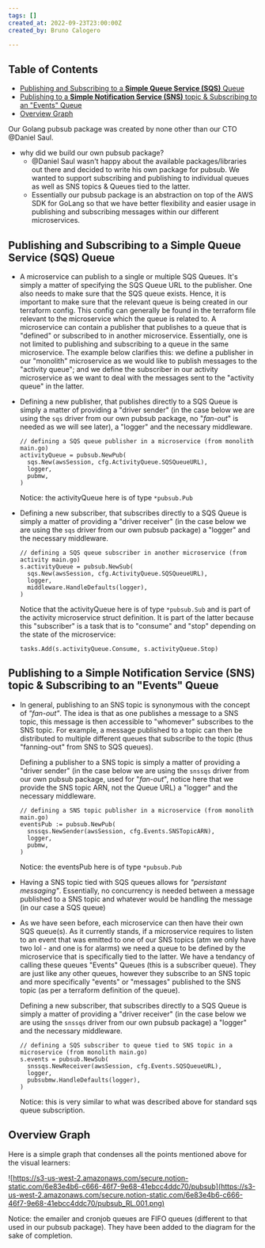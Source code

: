 ```yaml
---
tags: []
created_at: 2022-09-23T23:00:00Z
created_by: Bruno Calogero

---
```

## Table of Contents

* [Publishing and Subscribing to a **Simple Queue Service (SQS)** Queue]()
* [Publishing to a **Simple Notification Service (SNS)** topic & Subscribing to an "Events" Queue]()
* [Overview Graph]()

Our Golang pubsub package was created by none other than our CTO @Daniel Saul.

* why did we build our own pubsub package?
  * @Daniel Saul wasn't happy about the available packages/libraries out there and decided to write his own package for pubsub. We wanted to support subscribing and publishing to individual queues as well as SNS topics & Queues tied to the latter.
  * Essentially our pubsub package is an abstraction on top of the AWS SDK for GoLang so that we have better flexibility and easier usage in publishing and subscribing messages within our different microservices.

## Publishing and Subscribing to a **Simple Queue Service (SQS)** Queue

* A microservice can publish to a single or multiple SQS Queues. It's simply a matter of specifying the SQS Queue URL to the publisher. One also needs to make sure that the SQS queue exists. Hence, it is important to make sure that the relevant queue is being created in our terraform config. This config can generally be found in the terraform file relevant to the microservice which the queue is related to. A microservice can contain a publisher that publishes to a queue that is "defined" or subscribed to in another microservice. Essentially, one is not limited to publishing and subscribing to a queue in the same microservice. The example below clarifies this: we define a publisher in our "monolith" microservice as we would like to publish messages to the "activity queue"; and we define the subscriber in our activity microservice as we want to deal with the messages sent to the "activity queue" in the latter.
* Defining a new publisher, that publishes directly to a SQS Queue is simply a matter of providing a "driver sender" (in the case below we are using the `sqs` driver from our own pubsub package, no "_fan-out_" is needed as we will see later), a "logger" and the necessary middleware.

      // defining a SQS queue publisher in a microservice (from monolith main.go)
      activityQueue = pubsub.NewPub(
      	sqs.New(awsSession, cfg.ActivityQueue.SQSQueueURL), 
      	logger, 
      	pubmw,
      )

  Notice: the activityQueue here is of type `*pubsub.Pub`
* Defining a new subscriber, that subscribes directly to a SQS Queue is simply a matter of providing a "driver receiver" (in the case below we are using the `sqs` driver from our own pubsub package) a "logger" and the necessary middleware.

      // defining a SQS queue subscriber in another microservice (from activity main.go)
      s.activityQueue = pubsub.NewSub(
      	sqs.New(awsSession, cfg.ActivityQueue.SQSQueueURL),
      	logger,
      	middleware.HandleDefaults(logger),
      )

  Notice that the activityQueue here is of type `*pubsub.Sub` and is part of the activity microservice struct definition. It is part of the latter because this "subscriber" is a task that is to "consume" and "stop" depending on the state of the microservice:

      tasks.Add(s.activityQueue.Consume, s.activityQueue.Stop)

## Publishing to a **Simple Notification Service (SNS)** topic & Subscribing to an "Events" Queue

* In general, publishing to an SNS topic is synonymous with the concept of _"fan-out"_. The idea is that as one publishes a message to a SNS topic, this message is then accessible to "whomever" subscribes to the SNS topic. For example, a message published to a topic can then be distributed to multiple different queues that subscribe to the topic (thus "fanning-out" from SNS to SQS queues).

  Defining a publisher to a SNS topic is simply a matter of providing a "driver sender" (in the case below we are using the `snssqs` driver from our own pubsub package, used for "_fan-out_", notice here that we provide the SNS topic ARN, not the Queue URL) a "logger" and the necessary middleware.

      // defining a SNS topic publisher in a microservice (from monolith main.go)
      eventsPub := pubsub.NewPub(
      	snssqs.NewSender(awsSession, cfg.Events.SNSTopicARN), 
      	logger, 
      	pubmw,
      )

  Notice: the eventsPub here is of type `*pubsub.Pub`
* Having a SNS topic tied with SQS queues allows for _"persistant messaging"_. Essentially, no concurrency is needed between a message published to a SNS topic and whatever would be handling the message (in our case a SQS queue)
* As we have seen before, each microservice can then have their own SQS queue(s). As it currently stands, if a microservice requires to listen to an event that was emitted to one of our SNS topics (atm we only have two lol - and one is for alarms) we need a queue to be defined by the microservice that is specifically tied to the latter. We have a tendancy of calling these queues "Events" Queues (this is a subscriber queue). They are just like any other queues, however they subscribe to an SNS topic and more specifically "events" or "messages" published to the SNS topic (as per a terraform definition of the queue).

  Defining a new subscriber, that subscribes directly to a SQS Queue is simply a matter of providing a "driver receiver" (in the case below we are using the `snssqs` driver from our own pubsub package) a "logger" and the necessary middleware.

      // defining a SQS subscriber to queue tied to SNS topic in a microservice (from monolith main.go)
      s.events = pubsub.NewSub(
      	snssqs.NewReceiver(awsSession, cfg.Events.SQSQueueURL),
      	logger,
      	pubsubmw.HandleDefaults(logger),
      )

  Notice: this is very similar to what was described above for standard sqs queue subscription.

## Overview Graph

Here is a simple graph that condenses all the points mentioned above for the visual learners:

![https://s3-us-west-2.amazonaws.com/secure.notion-static.com/6e83e4b6-c666-46f7-9e68-41ebcc4ddc70/pubsub](https://s3-us-west-2.amazonaws.com/secure.notion-static.com/6e83e4b6-c666-46f7-9e68-41ebcc4ddc70/pubsub_RL.001.png)

Notice: the emailer and cronjob queues are FIFO queues (different to that used in our pubsub package). They have been added to the diagram for the sake of completion.